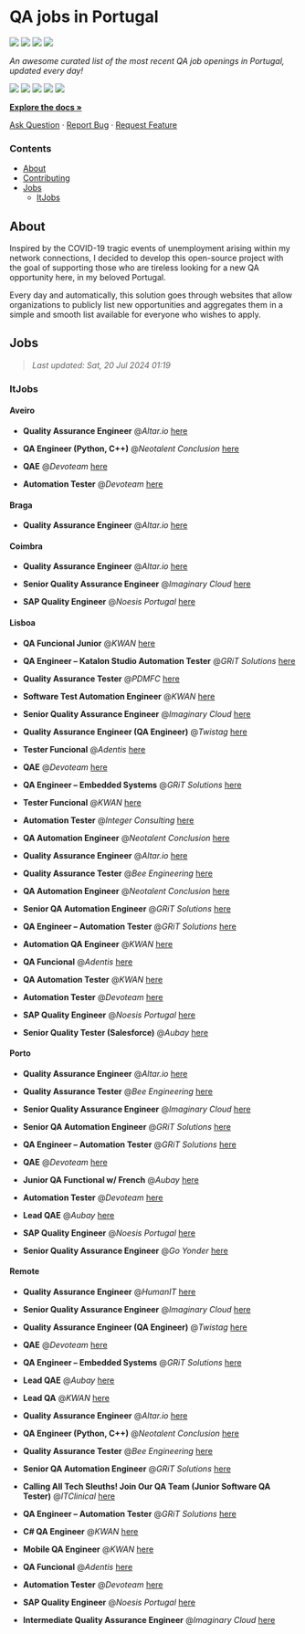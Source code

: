 QA jobs in Portugal
========================

![](https://img.shields.io/static/v1?label=%F0%9F%8C%9F&message=If%20Useful&color=BC4E99)
[![](https://img.shields.io/github/stars/sergiomartins8/qa-jobs-in-portugal)](https://github.com/sergiomartins8/qa-jobs-in-portugal/stargazers)
[![](https://img.shields.io/github/forks/sergiomartins8/qa-jobs-in-portugal)](https://github.com/sergiomartins8/qa-jobs-in-portugal/network/members)
[![](https://img.shields.io/badge/-sergiomartins8-blue?logo=Linkedin&logoColor=white)](https://www.linkedin.com/in/sergiomartins8/)

_An awesome curated list of the most recent QA job openings in Portugal, updated every day!_

[![](https://img.shields.io/github/v/release/sergiomartins8/qa-jobs-in-portugal)](https://github.com/sergiomartins8/qa-jobs-in-portugal/releases)
[![](https://github.com/sergiomartins8/qa-jobs-in-portugal/workflows/release/badge.svg)](https://github.com/sergiomartins8/qa-jobs-in-portugal/actions?query=workflow%3Arelease)
[![](https://img.shields.io/github/issues/sergiomartins8/qa-jobs-in-portugal)](https://github.com/sergiomartins8/qa-jobs-in-portugal/issues)
[![](https://img.shields.io/github/contributors/sergiomartins8/qa-jobs-in-portugal)](https://github.com/sergiomartins8/qa-jobs-in-portugal/graphs/contributors)
[![](https://img.shields.io/github/license/sergiomartins8/qa-jobs-in-portugal)](https://github.com/sergiomartins8/qa-jobs-in-portugal/blob/master/LICENSE)

**[Explore the docs »](https://github.com/sergiomartins8/qa-jobs-in-portugal/blob/master/docs/DOCUMENTATION.md)**

[Ask Question](https://github.com/sergiomartins8/qa-jobs-in-portugal/issues) 
·
[Report Bug](https://github.com/sergiomartins8/qa-jobs-in-portugal/issues)
·
[Request Feature](https://github.com/sergiomartins8/qa-jobs-in-portugal/issues)

### Contents
* [About](#about)
* [Contributing](https://github.com/sergiomartins8/qa-jobs-in-portugal/blob/master/docs/CONTRIBUTING.md)
* [Jobs](#jobs)
  * [ItJobs](#itjobs)

## About
Inspired by the COVID-19 tragic events of unemployment arising within my network connections, I decided to develop this open-source project with the goal of supporting those who are tireless looking for a new QA opportunity here, in my beloved Portugal.

Every day and automatically, this solution goes through websites that allow organizations to publicly list new opportunities and aggregates them in a simple and smooth list available for everyone who wishes to apply.

Jobs
---------

> _Last updated: Sat, 20 Jul 2024 01:19_

### ItJobs

#### Aveiro

- **Quality Assurance Engineer** @_Altar.io_ [here](https://www.itjobs.pt/oferta/486218/quality-assurance-engineer)


- **QA Engineer (Python, C++)** @_Neotalent Conclusion_ [here](https://www.itjobs.pt/oferta/485459/qa-engineer-python-c)


- **QAE** @_Devoteam_ [here](https://www.itjobs.pt/oferta/486256/qae)


- **Automation Tester** @_Devoteam_ [here](https://www.itjobs.pt/oferta/485311/automation-tester)

#### Braga

- **Quality Assurance Engineer** @_Altar.io_ [here](https://www.itjobs.pt/oferta/486218/quality-assurance-engineer)

#### Coimbra

- **Quality Assurance Engineer** @_Altar.io_ [here](https://www.itjobs.pt/oferta/486218/quality-assurance-engineer)


- **Senior Quality Assurance Engineer** @_Imaginary Cloud_ [here](https://www.itjobs.pt/oferta/486308/senior-quality-assurance-engineer)


- **SAP Quality Engineer** @_Noesis Portugal_ [here](https://www.itjobs.pt/oferta/484803/sap-quality-engineer-all-locations)

#### Lisboa

- **QA Funcional Junior** @_KWAN_ [here](https://www.itjobs.pt/oferta/486253/qa-funcional-junior)


- **QA Engineer – Katalon Studio Automation Tester** @_GRiT Solutions_ [here](https://www.itjobs.pt/oferta/485616/qa-engineer-katalon-studio-automation-tester)


- **Quality Assurance Tester** @_PDMFC_ [here](https://www.itjobs.pt/oferta/486174/quality-assurance-tester)


- **Software Test Automation Engineer** @_KWAN_ [here](https://www.itjobs.pt/oferta/485429/software-test-automation-engineer)


- **Senior Quality Assurance Engineer** @_Imaginary Cloud_ [here](https://www.itjobs.pt/oferta/486308/senior-quality-assurance-engineer)


- **Quality Assurance Engineer (QA Engineer)** @_Twistag_ [here](https://www.itjobs.pt/oferta/486704/quality-assurance-engineer-qa-engineer)


- **Tester Funcional** @_Adentis_ [here](https://www.itjobs.pt/oferta/485590/tester-funcional)


- **QAE** @_Devoteam_ [here](https://www.itjobs.pt/oferta/486256/qae)


- **QA Engineer – Embedded Systems** @_GRiT Solutions_ [here](https://www.itjobs.pt/oferta/486086/qa-engineer-embedded-systems)


- **Tester Funcional** @_KWAN_ [here](https://www.itjobs.pt/oferta/485897/tester-funcional)


- **Automation Tester** @_Integer Consulting_ [here](https://www.itjobs.pt/oferta/485741/automation-tester)


- **QA Automation Engineer** @_Neotalent Conclusion_ [here](https://www.itjobs.pt/oferta/486138/qa-automation-engineer)


- **Quality Assurance Engineer** @_Altar.io_ [here](https://www.itjobs.pt/oferta/486218/quality-assurance-engineer)


- **Quality Assurance Tester** @_Bee Engineering_ [here](https://www.itjobs.pt/oferta/486048/quality-assurance-tester)


- **QA Automation Engineer** @_Neotalent Conclusion_ [here](https://www.itjobs.pt/oferta/486142/qa-automation-engineer)


- **Senior QA Automation Engineer** @_GRiT Solutions_ [here](https://www.itjobs.pt/oferta/485183/senior-qa-automation-engineer)


- **QA Engineer – Automation Tester** @_GRiT Solutions_ [here](https://www.itjobs.pt/oferta/485139/qa-engineer-automation-tester)


- **Automation QA Engineer** @_KWAN_ [here](https://www.itjobs.pt/oferta/485074/automation-qa-engineer)


- **QA Funcional** @_Adentis_ [here](https://www.itjobs.pt/oferta/486199/qa-funcional)


- **QA Automation Tester** @_KWAN_ [here](https://www.itjobs.pt/oferta/485883/qa-automation-tester)


- **Automation Tester** @_Devoteam_ [here](https://www.itjobs.pt/oferta/485311/automation-tester)


- **SAP Quality Engineer** @_Noesis Portugal_ [here](https://www.itjobs.pt/oferta/484803/sap-quality-engineer-all-locations)


- **Senior Quality Tester (Salesforce)** @_Aubay_ [here](https://www.itjobs.pt/oferta/485127/senior-quality-tester-salesforce)

#### Porto

- **Quality Assurance Engineer** @_Altar.io_ [here](https://www.itjobs.pt/oferta/486218/quality-assurance-engineer)


- **Quality Assurance Tester** @_Bee Engineering_ [here](https://www.itjobs.pt/oferta/486048/quality-assurance-tester)


- **Senior Quality Assurance Engineer** @_Imaginary Cloud_ [here](https://www.itjobs.pt/oferta/486308/senior-quality-assurance-engineer)


- **Senior QA Automation Engineer** @_GRiT Solutions_ [here](https://www.itjobs.pt/oferta/485183/senior-qa-automation-engineer)


- **QA Engineer – Automation Tester** @_GRiT Solutions_ [here](https://www.itjobs.pt/oferta/485139/qa-engineer-automation-tester)


- **QAE** @_Devoteam_ [here](https://www.itjobs.pt/oferta/486256/qae)


- **Junior QA Functional w/ French** @_Aubay_ [here](https://www.itjobs.pt/oferta/485905/junior-qa-functional-w-french)


- **Automation Tester** @_Devoteam_ [here](https://www.itjobs.pt/oferta/485311/automation-tester)


- **Lead QAE** @_Aubay_ [here](https://www.itjobs.pt/oferta/486170/lead-qae)


- **SAP Quality Engineer** @_Noesis Portugal_ [here](https://www.itjobs.pt/oferta/484803/sap-quality-engineer-all-locations)


- **Senior Quality Assurance Engineer** @_Go Yonder_ [here](https://www.itjobs.pt/oferta/485815/senior-quality-assurance-engineer)

#### Remote

- **Quality Assurance Engineer** @_HumanIT_ [here](https://www.itjobs.pt/oferta/485817/quality-assurance-engineer)


- **Senior Quality Assurance Engineer** @_Imaginary Cloud_ [here](https://www.itjobs.pt/oferta/486308/senior-quality-assurance-engineer)


- **Quality Assurance Engineer (QA Engineer)** @_Twistag_ [here](https://www.itjobs.pt/oferta/486704/quality-assurance-engineer-qa-engineer)


- **QAE** @_Devoteam_ [here](https://www.itjobs.pt/oferta/486256/qae)


- **QA Engineer – Embedded Systems** @_GRiT Solutions_ [here](https://www.itjobs.pt/oferta/486086/qa-engineer-embedded-systems)


- **Lead QAE** @_Aubay_ [here](https://www.itjobs.pt/oferta/486170/lead-qae)


- **Lead QA** @_KWAN_ [here](https://www.itjobs.pt/oferta/485875/lead-qa)


- **Quality Assurance Engineer** @_Altar.io_ [here](https://www.itjobs.pt/oferta/486218/quality-assurance-engineer)


- **QA Engineer (Python, C++)** @_Neotalent Conclusion_ [here](https://www.itjobs.pt/oferta/485459/qa-engineer-python-c)


- **Quality Assurance Tester** @_Bee Engineering_ [here](https://www.itjobs.pt/oferta/486048/quality-assurance-tester)


- **Senior QA Automation Engineer** @_GRiT Solutions_ [here](https://www.itjobs.pt/oferta/485183/senior-qa-automation-engineer)


- **Calling All Tech Sleuths! Join Our QA Team (Junior Software QA Tester)** @_ITClinical_ [here](https://www.itjobs.pt/oferta/485045/calling-all-tech-sleuths-join-our-qa-team-junior-software-qa-tester)


- **QA Engineer – Automation Tester** @_GRiT Solutions_ [here](https://www.itjobs.pt/oferta/485139/qa-engineer-automation-tester)


- **C# QA Engineer** @_KWAN_ [here](https://www.itjobs.pt/oferta/485881/c-qa-engineer)


- **Mobile QA Engineer** @_KWAN_ [here](https://www.itjobs.pt/oferta/485880/mobile-qa-engineer)


- **QA Funcional** @_Adentis_ [here](https://www.itjobs.pt/oferta/486199/qa-funcional)


- **Automation Tester** @_Devoteam_ [here](https://www.itjobs.pt/oferta/485311/automation-tester)


- **SAP Quality Engineer** @_Noesis Portugal_ [here](https://www.itjobs.pt/oferta/484803/sap-quality-engineer-all-locations)


- **Intermediate Quality Assurance Engineer** @_Imaginary Cloud_ [here](https://www.itjobs.pt/oferta/486006/intermediate-quality-assurance-engineer)

